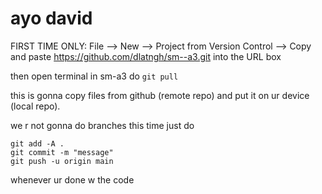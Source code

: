 # ayo david
FIRST TIME ONLY: File --> New --> Project from Version Control --> Copy and paste https://github.com/dlatngh/sm--a3.git into the URL box

then open terminal in sm-a3 do `git pull`

this is gonna copy files from github (remote repo) and put it on ur device (local repo).

we r not gonna do branches this time just do 

```
git add -A .
git commit -m "message"
git push -u origin main 
```
whenever ur done w the code
